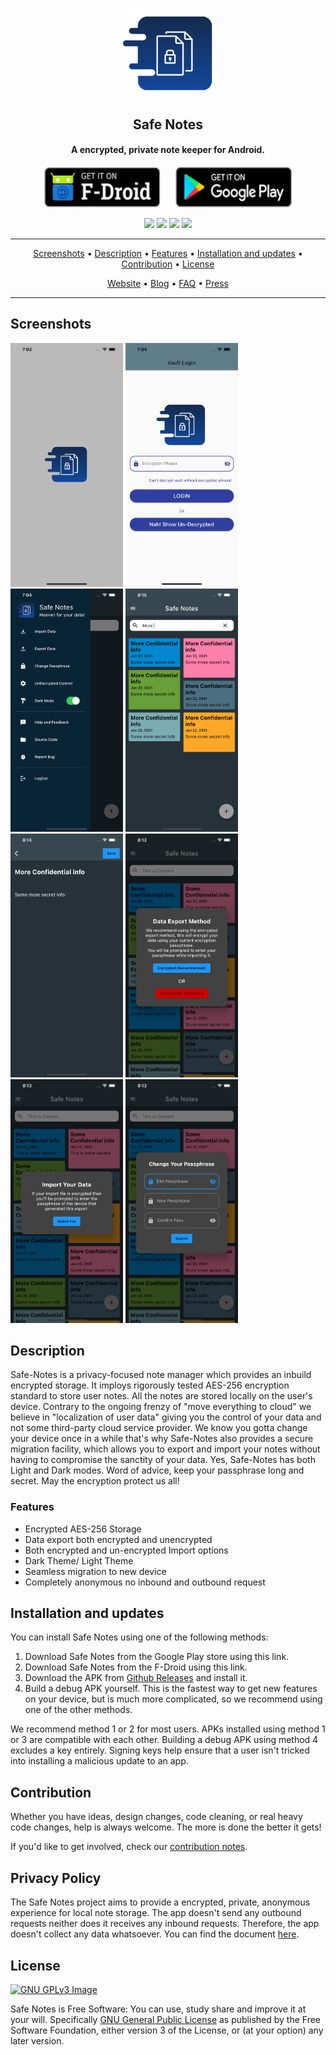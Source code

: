 <p align="center"><a href="https://safe-notes.keshav.space"><img src="assets/splash.png" width="150"></a></p> 
<h2 align="center"><b>Safe Notes</b></h2>
<h4 align="center">A encrypted, private note keeper for Android.</h4>

<p align="center"><a href="f-droid url"><img src="assets/get-it-on-f-droid-badge.png" height='65px'></a>&nbsp;&nbsp;&nbsp;&nbsp;&nbsp;&nbsp;<a href="google play url"><img src="assets/get-it-on-google-play-badge.png" height='65px' ></a></p>

<p align="center">
<a href="https://github.com/keshav-space/safe_notes/releases" alt="GitHub release"><img src="https://img.shields.io/github/v/release/keshav-space/safe_notes" ></a>
<a href="https://www.gnu.org/licenses/gpl-3.0" alt="License: GPLv3"><img src="https://img.shields.io/badge/License-GPL%20v3-blue.svg"></a>
<a href="https://github.com/keshav-space/safe_notes/actions/" alt="Build Status"><img src="https://github.com/keshav-space/safe_notes/actions/workflows/flutter-ci.yml/badge.svg"></a>
<a href="https://matrix.to/#/#safenotes:matrix.org" alt="IRC channel: #newpipe"><img src="https://img.shields.io/matrix/safenotes:matrix.org"></a>

</p>
<hr>
<p align="center"><a href="#screenshots">Screenshots</a> &bull; <a href="#description">Description</a> &bull; <a href="#features">Features</a> &bull; <a href="#installation-and-updates">Installation and updates</a> &bull; <a href="#contribution">Contribution</a> <!-- &bull; <a href="#donate">Donate</a> --> &bull; <a href="#license">License</a></p>
<p align="center"><a href="https://safe-notes.keshav.space">Website</a> &bull; <a href="https://safe-notes.keshav.space/blog/">Blog</a> &bull; <a href="https://safe-notes.keshav.space/FAQ/">FAQ</a> &bull; <a href="https://safe-notes.keshav.space/press/">Press</a></p>
<hr>



## Screenshots

[<img src="fastlane/metadata/android/en-US/images/phoneScreenshots/shot_01.png" width=180>](fastlane/metadata/android/en-US/images/phoneScreenshots/shot_01.png)
[<img src="fastlane/metadata/android/en-US/images/phoneScreenshots/shot_02.png" width=180>](fastlane/metadata/android/en-US/images/phoneScreenshots/shot_02.png)
[<img src="fastlane/metadata/android/en-US/images/phoneScreenshots/shot_03.png" width=180>](fastlane/metadata/android/en-US/images/phoneScreenshots/shot_03.png)
[<img src="fastlane/metadata/android/en-US/images/phoneScreenshots/shot_04.png" width=180>](fastlane/metadata/android/en-US/images/phoneScreenshots/shot_04.png)
[<img src="fastlane/metadata/android/en-US/images/phoneScreenshots/shot_05.png" width=180>](fastlane/metadata/android/en-US/images/phoneScreenshots/shot_05.png)
[<img src="fastlane/metadata/android/en-US/images/phoneScreenshots/shot_06.png" width=180>](fastlane/metadata/android/en-US/images/phoneScreenshots/shot_06.png)
[<img src="fastlane/metadata/android/en-US/images/phoneScreenshots/shot_07.png" width=180>](fastlane/metadata/android/en-US/images/phoneScreenshots/shot_07.png)
[<img src="fastlane/metadata/android/en-US/images/phoneScreenshots/shot_08.png" width=180>](fastlane/metadata/android/en-US/images/phoneScreenshots/shot_08.png)

<!-- [<img src="fastlane/metadata/android/en-US/images/phoneScreenshots/shot_09.png" width=160>](fastlane/metadata/android/en-US/images/phoneScreenshots/shot_09.png)
[<img src="fastlane/metadata/android/en-US/images/phoneScreenshots/shot_10.png" width=160>](fastlane/metadata/android/en-US/images/phoneScreenshots/shot_10.png)
[<img src="fastlane/metadata/android/en-US/images/phoneScreenshots/shot_11.png" width=405>](fastlane/metadata/android/en-US/images/phoneScreenshots/shot_11.png)
[<img src="fastlane/metadata/android/en-US/images/phoneScreenshots/shot_12.png" width=405>](fastlane/metadata/android/en-US/images/phoneScreenshots/shot_12.png) -->

## Description

Safe-Notes is a privacy-focused note manager which provides an inbuild encrypted storage. It imploys rigorously tested  AES-256 encryption standard to store user notes. All the notes are stored locally on the user's device. Contrary to the ongoing frenzy of "move everything to cloud" we believe in "localization of user data" giving you the control of your data and not some third-party cloud service provider.
We know you gotta change your device once in a while that's why Safe-Notes also provides a secure migration facility, which allows you to export and import your notes without having to compromise the sanctity of your data. Yes, Safe-Notes has both Light and Dark modes. Word of advice, keep your passphrase long and secret. May the encryption protect us all!

### Features

* Encrypted AES-256 Storage
* Data export both encrypted and unencrypted
* Both encrypted and un-encrypted Import options
* Dark Theme/ Light Theme
* Seamless migration to new device
* Completely anonymous no inbound and outbound request

<!-- Hidden span to keep old links compatible. -->
<span id="updates"></span>

## Installation and updates
You can install Safe Notes using one of the following methods:
 1. Download Safe Notes from the Google Play store using this link.
 2. Download Safe Notes from the F-Droid using this link.
 3. Download the APK from [Github Releases](https://github.com/keshav-space/safe_notes) and install it.
 4. Build a debug APK yourself. This is the fastest way to get new features on your device, but is much more complicated, so we recommend using one of the other methods.

We recommend method 1 or 2 for most users. APKs installed using method 1 or 3 are compatible with each other. Building a debug APK using method 4 excludes a key entirely. Signing keys help ensure that a user isn't tricked into installing a malicious update to an app.


## Contribution
Whether you have ideas, design changes, code cleaning, or real heavy code changes, help is always welcome.
The more is done the better it gets!

If you'd like to get involved, check our [contribution notes](.github/CONTRIBUTING.md).

## Privacy Policy

The Safe Notes project aims to provide a encrypted, private, anonymous experience for local note storage. The app doesn't send any outbound requests neither does it receives any inbound requests. Therefore, the app doesn't collect any data whatsoever. You can find the document [here](https://safe-notes.keshav.space/legal/privacy/).

## License
[![GNU GPLv3 Image](https://www.gnu.org/graphics/gplv3-127x51.png)](https://www.gnu.org/licenses/gpl-3.0.en.html)  

Safe Notes is Free Software: You can use, study share and improve it at your
will. Specifically 
[GNU General Public License](https://www.gnu.org/licenses/gpl.html) as
published by the Free Software Foundation, either version 3 of the License, or
(at your option) any later version.  
